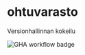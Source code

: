 # ohtuvarasto
Versionhallinnan kokeilu

![GHA workflow badge](https://github.com/qusba/ohtuvarasto/workflows/CI/badge.svg)
